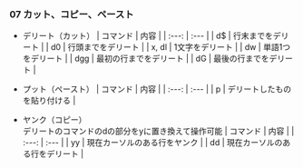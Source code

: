 ### 07 カット、コピー、ペースト
- デリート（カット）
  | コマンド | 内容 |
  | :---: | :--- |
  | d$ | 行末までをデリート |
  | d0 | 行頭までをデリート |
  | x, dl | 1文字をデリート |
  | dw | 単語1つをデリート |
  | dgg | 最初の行までをデリート |
  | dG | 最後の行までをデリート |

- プット（ペースト）
  | コマンド | 内容 |
  | :---: | :--- |
  | p | デリートしたものを貼り付ける |

- ヤンク（コピー）<br>
  デリートのコマンドのdの部分をyに置き換えて操作可能
  | コマンド | 内容 |
  | :---: | :--- |
  | yy | 現在カーソルのある行をヤンク |
  | dd | 現在カーソルのある行をデリート |

